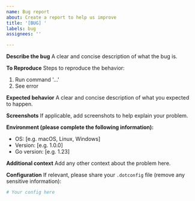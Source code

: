 ```yaml
---
name: Bug report
about: Create a report to help us improve
title: '[BUG] '
labels: bug
assignees: ''

---
```


**Describe the bug**
A clear and concise description of what the bug is.

**To Reproduce**
Steps to reproduce the behavior:
1. Run command '...'
2. See error

**Expected behavior**
A clear and concise description of what you expected to happen.

**Screenshots**
If applicable, add screenshots to help explain your problem.

**Environment (please complete the following information):**
 - OS: [e.g. macOS, Linux, Windows]
 - Version: [e.g. 1.0.0]
 - Go version: [e.g. 1.23]

**Additional context**
Add any other context about the problem here.

**Configuration**
If relevant, please share your `.dotconfig` file (remove any sensitive information):
```yaml
# Your config here
```
